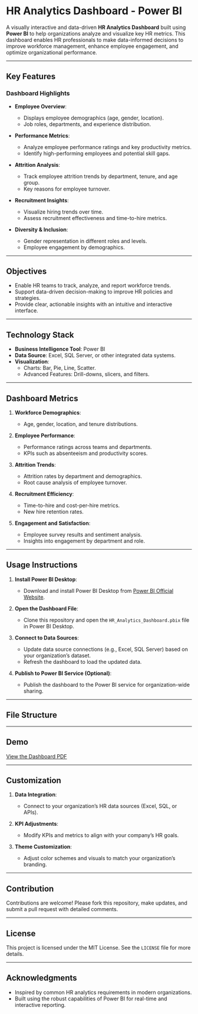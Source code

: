 # HR Analytics Dashboard - Power BI

A visually interactive and data-driven **HR Analytics Dashboard** built using **Power BI** to help organizations analyze and visualize key HR metrics. This dashboard enables HR professionals to make data-informed decisions to improve workforce management, enhance employee engagement, and optimize organizational performance.

---

## Key Features

### Dashboard Highlights
- **Employee Overview**:
  - Displays employee demographics (age, gender, location).
  - Job roles, departments, and experience distribution.

- **Performance Metrics**:
  - Analyze employee performance ratings and key productivity metrics.
  - Identify high-performing employees and potential skill gaps.

- **Attrition Analysis**:
  - Track employee attrition trends by department, tenure, and age group.
  - Key reasons for employee turnover.

- **Recruitment Insights**:
  - Visualize hiring trends over time.
  - Assess recruitment effectiveness and time-to-hire metrics.

- **Diversity & Inclusion**:
  - Gender representation in different roles and levels.
  - Employee engagement by demographics.

---

## Objectives

- Enable HR teams to track, analyze, and report workforce trends.
- Support data-driven decision-making to improve HR policies and strategies.
- Provide clear, actionable insights with an intuitive and interactive interface.

---

## Technology Stack

- **Business Intelligence Tool**: Power BI
- **Data Source**: Excel, SQL Server, or other integrated data systems.
- **Visualization**:
  - Charts: Bar, Pie, Line, Scatter.
  - Advanced Features: Drill-downs, slicers, and filters.

---

## Dashboard Metrics

1. **Workforce Demographics**:
   - Age, gender, location, and tenure distributions.

2. **Employee Performance**:
   - Performance ratings across teams and departments.
   - KPIs such as absenteeism and productivity scores.

3. **Attrition Trends**:
   - Attrition rates by department and demographics.
   - Root cause analysis of employee turnover.

4. **Recruitment Efficiency**:
   - Time-to-hire and cost-per-hire metrics.
   - New hire retention rates.

5. **Engagement and Satisfaction**:
   - Employee survey results and sentiment analysis.
   - Insights into engagement by department and role.

---

## Usage Instructions

1. **Install Power BI Desktop**:
   - Download and install Power BI Desktop from [Power BI Official Website](https://powerbi.microsoft.com/).

2. **Open the Dashboard File**:
   - Clone this repository and open the `HR_Analytics_Dashboard.pbix` file in Power BI Desktop.

3. **Connect to Data Sources**:
   - Update data source connections (e.g., Excel, SQL Server) based on your organization’s dataset.
   - Refresh the dashboard to load the updated data.

4. **Publish to Power BI Service (Optional)**:
   - Publish the dashboard to the Power BI service for organization-wide sharing.

---

## File Structure


---

## Demo

[View the Dashboard PDF](https://github.com/mddanish9155/Power-BI-Dashboard/blob/main/HR%20Dashboard.pdf)


---

## Customization

1. **Data Integration**:
   - Connect to your organization’s HR data sources (Excel, SQL, or APIs).

2. **KPI Adjustments**:
   - Modify KPIs and metrics to align with your company’s HR goals.

3. **Theme Customization**:
   - Adjust color schemes and visuals to match your organization’s branding.

---

## Contribution

Contributions are welcome! Please fork this repository, make updates, and submit a pull request with detailed comments.

---

## License

This project is licensed under the MIT License. See the `LICENSE` file for more details.

---

## Acknowledgments

- Inspired by common HR analytics requirements in modern organizations.
- Built using the robust capabilities of Power BI for real-time and interactive reporting.

